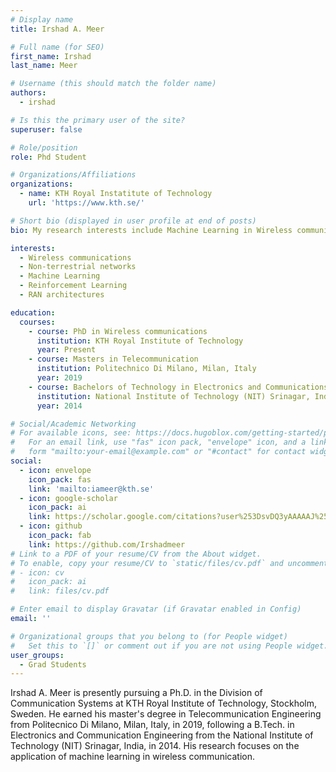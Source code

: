 ```yaml
---
# Display name
title: Irshad A. Meer

# Full name (for SEO)
first_name: Irshad
last_name: Meer

# Username (this should match the folder name)
authors:
  - irshad

# Is this the primary user of the site?
superuser: false

# Role/position
role: Phd Student

# Organizations/Affiliations
organizations:
  - name: KTH Royal Instatitute of Technology
    url: 'https://www.kth.se/'

# Short bio (displayed in user profile at end of posts)
bio: My research interests include Machine Learning in Wireless communications with focus on Reinforcement Learning.

interests:
  - Wireless communications
  - Non-terrestrial networks
  - Machine Learning
  - Reinforcement Learning
  - RAN architectures

education:
  courses:
    - course: PhD in Wireless communications
      institution: KTH Royal Institute of Technology
      year: Present
    - course: Masters in Telecommunication
      institution: Politechnico Di Milano, Milan, Italy
      year: 2019
    - course: Bachelors of Technology in Electronics and Communications Engineering
      institution: National Institute of Technology (NIT) Srinagar, India
      year: 2014

# Social/Academic Networking
# For available icons, see: https://docs.hugoblox.com/getting-started/page-builder/#icons
#   For an email link, use "fas" icon pack, "envelope" icon, and a link in the
#   form "mailto:your-email@example.com" or "#contact" for contact widget.
social:
  - icon: envelope
    icon_pack: fas
    link: 'mailto:iameer@kth.se'
  - icon: google-scholar
    icon_pack: ai
    link: https://scholar.google.com/citations?user%253DsvDQ3yAAAAAJ%2526hl%253Den
  - icon: github
    icon_pack: fab
    link: https://github.com/Irshadmeer
# Link to a PDF of your resume/CV from the About widget.
# To enable, copy your resume/CV to `static/files/cv.pdf` and uncomment the lines below.
# - icon: cv
#   icon_pack: ai
#   link: files/cv.pdf

# Enter email to display Gravatar (if Gravatar enabled in Config)
email: ''

# Organizational groups that you belong to (for People widget)
#   Set this to `[]` or comment out if you are not using People widget.
user_groups:
  - Grad Students
---
```


Irshad A. Meer is presently pursuing a Ph.D. in the Division of Communication Systems at KTH Royal Institute of Technology, Stockholm, Sweden. He earned his master's degree in Telecommunication Engineering from Politecnico Di Milano, Milan, Italy, in 2019, following a B.Tech. in Electronics and Communication Engineering from the National Institute of Technology (NIT) Srinagar, India, in 2014. His research focuses on the application of machine learning in wireless communication.
